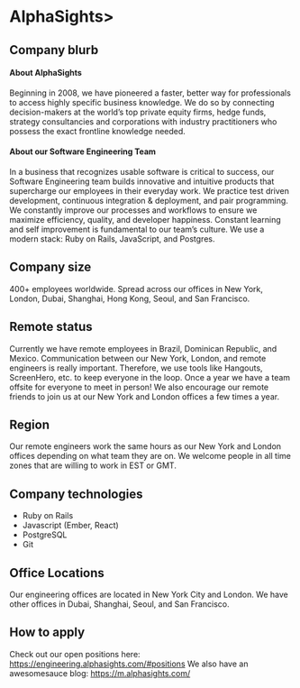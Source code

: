 # AlphaSights>

## Company blurb

#### About AlphaSights

Beginning in 2008, we have pioneered a faster, better way for professionals to access highly specific business knowledge. We do so by connecting decision-makers at the world’s top private equity firms, hedge funds, strategy consultancies and corporations with industry practitioners who possess the exact frontline knowledge needed.

#### About our Software Engineering Team

In a business that recognizes usable software is critical to success, our Software Engineering team builds innovative and intuitive products that supercharge our employees in their everyday work. We practice test driven development, continuous integration & deployment, and pair programming. We constantly improve our processes and workflows to ensure we maximize efficiency, quality, and developer happiness. Constant learning and self improvement is fundamental to our team’s culture. We use a modern stack: Ruby on Rails, JavaScript, and Postgres.

## Company size

400+ employees worldwide. Spread across our offices in New York, London, Dubai, Shanghai, Hong Kong, Seoul, and San Francisco.

## Remote status

Currently we have remote employees in Brazil, Dominican Republic, and Mexico. Communication between our New York, London, and remote engineers is really important. Therefore, we use tools like Hangouts, ScreenHero, etc. to keep everyone in the loop. Once a year we have a team offsite for everyone to meet in person! We also encourage our remote friends to join us at our New York and London offices a few times a year.

## Region

Our remote engineers work the same hours as our New York and London offices depending on what team they are on. We welcome people in all time zones that are willing to work in EST or GMT.

## Company technologies

* Ruby on Rails
* Javascript (Ember, React)
* PostgreSQL
* Git

## Office Locations

Our engineering offices are located in New York City and London. We have other offices in Dubai, Shanghai, Seoul, and San Francisco.

## How to apply

Check out our open positions here: https://engineering.alphasights.com/#positions
We also have an awesomesauce blog: https://m.alphasights.com/
